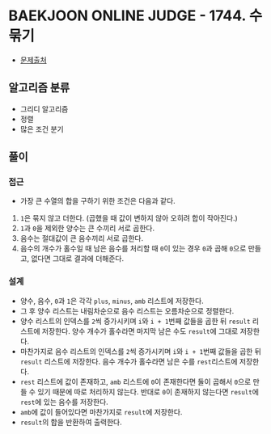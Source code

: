 # BAEKJOON ONLINE JUDGE - 1744. 수 묶기

* [문제출처](https://www.acmicpc.net/problem/1744 "1744. 수 묶기")

## 알고리즘 분류
- 그리디 알고리즘
- 정렬
- 많은 조건 분기

## 풀이
### 접근
- 가장 큰 수열의 합을 구하기 위한 조건은 다음과 같다.
1. `1`은 묶지 않고 더한다. (곱했을 때 값이 변하지 않아 오히려 합이 작아진다.)
2. `1`과 `0`을 제외한 양수는 큰 수끼리 서로 곱한다.
3. 음수는 절대값이 큰 음수끼리 서로 곱한다.
4. 음수의 개수가 홀수일 때 남은 음수를 처리할 때 `0`이 있는 경우 `0`과 곱해 `0`으로 만들고, 없다면 그대로 결과에 더해준다.

### 설계
- 양수, 음수, `0`과 `1`은 각각 `plus`, `minus`, `amb` 리스트에 저장한다.
- 그 후 양수 리스트는 내림차순으로 음수 리스트는 오름차순으로 정렬한다.
- 양수 리스트의 인덱스를 `2`씩 증가시키며 `i`와 `i + 1`번째 값들을 곱한 뒤 `result` 리스트에 저장한다. 양수 개수가 홀수라면 마지막 남은 수도 `result`에 그대로 저장한다.
- 마찬가지로 음수 리스트의 인덱스를 `2`씩 증가시키며 `i`와 `i + 1`번째 값들을 곱한 뒤 `result` 리스트에 저장한다. 음수 개수가 홀수라면 남은 수를 `rest`리스트에 저장한다.
- `rest` 리스트에 값이 존재하고, `amb` 리스트에 `0`이 존재한다면 둘이 곱해서 `0`으로 만들 수 있기 때문에 따로 처리하지 않는다. 반대로 `0`이 존재하지 않는다면 `result`에 `rest`에 있는 음수를 저장한다.
- `amb`에 값이 들어있다면 마찬가지로 `result`에 저장한다.
- `result`의 합을 반환하여 출력한다.